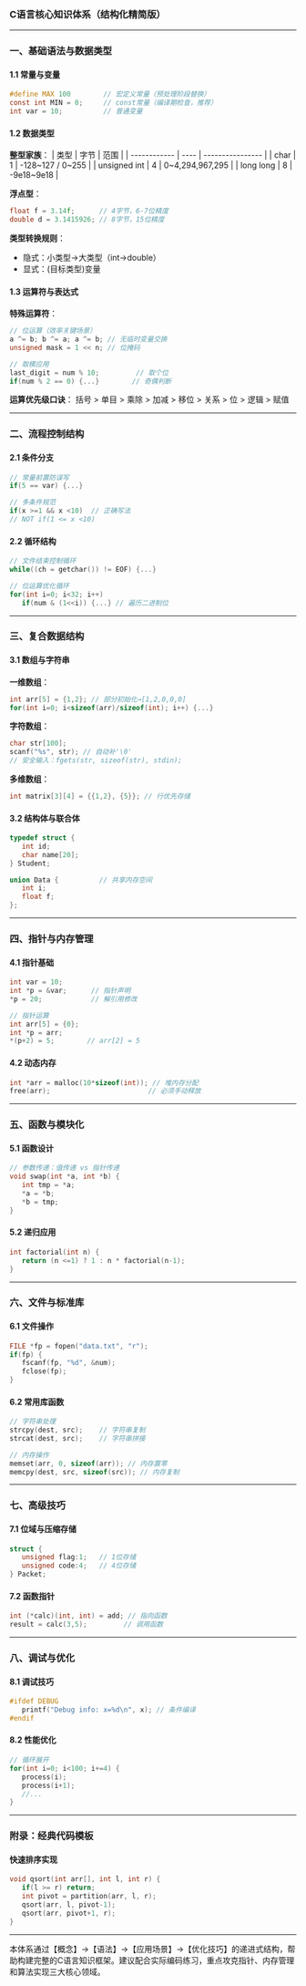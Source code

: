 ### C语言核心知识体系（结构化精简版）

---

### 一、基础语法与数据类型
#### 1.1 常量与变量
```c
#define MAX 100        // 宏定义常量（预处理阶段替换）
const int MIN = 0;     // const常量（编译期检查，推荐）
int var = 10;          // 普通变量
```

#### 1.2 数据类型
**整型家族**：
| 类型         | 字节 | 范围             |
| ------------ | ---- | ---------------- |
| char         | 1    | -128~127 / 0~255 |
| unsigned int | 4    | 0~4,294,967,295  |
| long long    | 8    | -9e18~9e18       |

**浮点型**：
```c
float f = 3.14f;      // 4字节，6-7位精度
double d = 3.1415926; // 8字节，15位精度
```

**类型转换规则**：
- 隐式：小类型→大类型（int→double）
- 显式：(目标类型)变量

#### 1.3 运算符与表达式
**特殊运算符**：
```c
// 位运算（效率关键场景）
a ^= b; b ^= a; a ^= b; // 无临时变量交换
unsigned mask = 1 << n; // 位掩码

// 取模应用
last_digit = num % 10;         // 取个位
if(num % 2 == 0) {...}        // 奇偶判断
```

**运算优先级口诀**：
括号 > 单目 > 乘除 > 加减 > 移位 > 关系 > 位 > 逻辑 > 赋值

---

### 二、流程控制结构
#### 2.1 条件分支
```c
// 常量前置防误写
if(5 == var) {...} 

// 多条件规范
if(x >=1 && x <10)  // 正确写法
// NOT if(1 <= x <10)
```

#### 2.2 循环结构
```c
// 文件结束控制循环
while((ch = getchar()) != EOF) {...}

// 位运算优化循环
for(int i=0; i<32; i++) 
   if(num & (1<<i)) {...} // 遍历二进制位
```

---

### 三、复合数据结构
#### 3.1 数组与字符串
**一维数组**：
```c
int arr[5] = {1,2}; // 部分初始化→[1,2,0,0,0]
for(int i=0; i<sizeof(arr)/sizeof(int); i++) {...}
```

**字符数组**：
```c
char str[100];
scanf("%s", str); // 自动补'\0'
// 安全输入：fgets(str, sizeof(str), stdin);
```

**多维数组**：
```c
int matrix[3][4] = {{1,2}, {5}}; // 行优先存储
```

#### 3.2 结构体与联合体
```c
typedef struct {
   int id;
   char name[20];
} Student;

union Data {          // 共享内存空间
   int i;
   float f;
};
```

---

### 四、指针与内存管理
#### 4.1 指针基础
```c
int var = 10;
int *p = &var;      // 指针声明
*p = 20;            // 解引用修改

// 指针运算
int arr[5] = {0};
int *p = arr;
*(p+2) = 5;        // arr[2] = 5
```

#### 4.2 动态内存
```c
int *arr = malloc(10*sizeof(int)); // 堆内存分配
free(arr);                        // 必须手动释放
```

---

### 五、函数与模块化
#### 5.1 函数设计
```c
// 参数传递：值传递 vs 指针传递
void swap(int *a, int *b) {
   int tmp = *a;
   *a = *b;
   *b = tmp;
}
```

#### 5.2 递归应用
```c
int factorial(int n) {
   return (n <=1) ? 1 : n * factorial(n-1);
}
```

---

### 六、文件与标准库
#### 6.1 文件操作
```c
FILE *fp = fopen("data.txt", "r");
if(fp) {
   fscanf(fp, "%d", &num);
   fclose(fp);
}
```

#### 6.2 常用库函数
```c
// 字符串处理
strcpy(dest, src);    // 字符串复制
strcat(dest, src);    // 字符串拼接

// 内存操作
memset(arr, 0, sizeof(arr)); // 内存置零
memcpy(dest, src, sizeof(src)); // 内存复制
```

---

### 七、高级技巧
#### 7.1 位域与压缩存储
```c
struct {
   unsigned flag:1;   // 1位存储
   unsigned code:4;   // 4位存储
} Packet;
```

#### 7.2 函数指针
```c
int (*calc)(int, int) = add; // 指向函数
result = calc(3,5);         // 调用函数
```

---

### 八、调试与优化
#### 8.1 调试技巧
```c
#ifdef DEBUG
   printf("Debug info: x=%d\n", x); // 条件编译
#endif
```

#### 8.2 性能优化
```c
// 循环展开
for(int i=0; i<100; i+=4) {
   process(i);
   process(i+1);
   //... 
}
```

---

### 附录：经典代码模板
#### 快速排序实现
```c
void qsort(int arr[], int l, int r) {
   if(l >= r) return;
   int pivot = partition(arr, l, r);
   qsort(arr, l, pivot-1);
   qsort(arr, pivot+1, r);
}
```

---

本体系通过【概念】→【语法】→【应用场景】→【优化技巧】的递进式结构，帮助构建完整的C语言知识框架。建议配合实际编码练习，重点攻克指针、内存管理和算法实现三大核心领域。